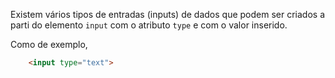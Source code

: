 Existem vários tipos de entradas (inputs) de dados que podem ser criados a parti do elemento `input` com o atributo `type` e com o valor inserido.

Como de exemplo,

```HTML
	<input type="text">
```